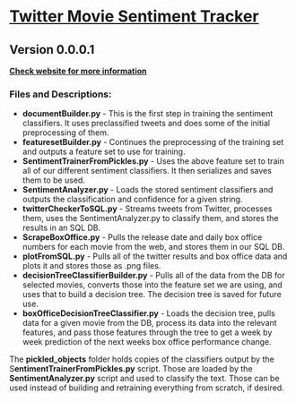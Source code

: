 # [Twitter Movie Sentiment Tracker](http://0jadams.github.io/TwitterMovieTracker/)
## Version 0.0.0.1

**[Check website for more information](http://0jadams.github.io/TwitterMovieTracker/)**


### Files and Descriptions:
* **documentBuilder.py** - This is the first step in training the sentiment classifiers. It uses preclassified tweets and does some of the initial preprocessing of them. 
* **featuresetBuilder.py** - Continues the preprocessing of the training set and outputs a feature set to use for training.
* **SentimentTrainerFromPickles.py** - Uses the above feature set to train all of our different sentiment classifiers.  It then serializes and saves them to be used. 
* **SentimentAnalyzer.py** - Loads the stored sentiment classifiers and outputs the classification and confidence for a given string.
* **twitterCheckerToSQL.py** - Streams tweets from Twitter, processes them, uses the SentimentAnalyzer.py to classify them, and stores the results in an SQL DB.
* **ScrapeBoxOffice.py** - Pulls the release date and daily box office numbers for each movie from the web, and stores them in our SQL DB.
* **plotFromSQL.py** - Pulls all of the twitter results and box office data and plots it and stores those as .png files.
* **decisionTreeClassifierBuilder.py** - Pulls all of the data from the DB for selected movies, converts those into the feature set we are using, and uses that to build a decision tree. The decision tree is saved for future use.
* **boxOfficeDecisionTreeClassifier.py** - Loads the decision tree, pulls data for a given movie from the DB, process its data into the relevant features, and pass those features through the tree to get a week by week prediction of the next weeks box office performance change.

The **pickled_objects** folder holds copies of the classifiers output by the S**entimentTrainerFromPickles.py** script.  Those are loaded by the **SentimentAnalyzer.py** script and used to classify the text.  Those can be used instead of building and retraining everything from scratch, if desired.
